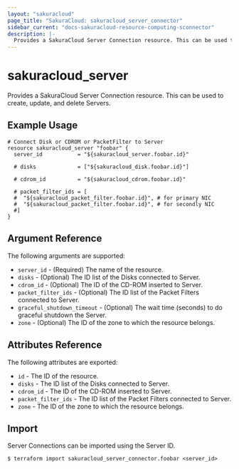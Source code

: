 ```yaml
---
layout: "sakuracloud"
page_title: "SakuraCloud: sakuracloud_server_connector"
sidebar_current: "docs-sakuracloud-resource-computing-sconnector"
description: |-
  Provides a SakuraCloud Server Connection resource. This can be used to create, update, and delete Servers.
---
```


# sakuracloud\_server

Provides a SakuraCloud Server Connection resource. This can be used to create, update, and delete Servers.

## Example Usage

```hcl
# Connect Disk or CDROM or PacketFilter to Server
resource sakuracloud_server "foobar" {
  server_id           = "${sakuracloud_server.foobar.id}"
  
  # disks             = ["${sakuracloud_disk.foobar.id}"]
  
  # cdrom_id          = "${sakuracloud_cdrom.foobar.id}"
  
  # packet_filter_ids = [
  #  "${sakuracloud_packet_filter.foobar.id}", # for primary NIC
  #  "${sakuracloud_packet_filter.foobar.id}", # for secondly NIC
  #]
}
```

## Argument Reference

The following arguments are supported:

* `server_id` - (Required) The name of the resource.
* `disks` - (Optional) The ID list of the Disks connected to Server.
* `cdrom_id` - (Optional) The ID of the CD-ROM inserted to Server.
* `packet_filter_ids` - (Optional) The ID list of the Packet Filters connected to Server.
* `graceful_shutdown_timeout` - (Optional) The wait time (seconds) to do graceful shutdown the Server.
* `zone` - (Optional) The ID of the zone to which the resource belongs.

## Attributes Reference

The following attributes are exported:

* `id` - The ID of the resource.
* `disks` - The ID list of the Disks connected to Server.
* `cdrom_id` - The ID of the CD-ROM inserted to Server.
* `packet_filter_ids` - The ID list of the Packet Filters connected to Server.
* `zone` - The ID of the zone to which the resource belongs.

## Import

Server Connections can be imported using the Server ID.

```
$ terraform import sakuracloud_server_connector.foobar <server_id>
```
